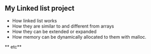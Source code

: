 ## My Linked list project

* How linked list works
* How they are similar to and different from arrays
* How they can be extended or expanded
* How memory can be dynamically allocated to them with malloc.

** etc**
